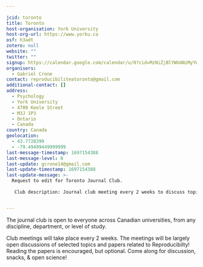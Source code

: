 ```yaml
---
    
jcid: toronto
title: Toronto
host-organisation: York University
host-org-url: https://www.yorku.ca
osf: h3adt
zotero: null
website: ""
twitter: ""
signup: https://calendar.google.com/calendar/u/0?cid=MzNiZjBlYWU4NzMyYWFiMTg0MTI2MWY5ZWY2NzlhN2JmNTgyMDAxNzBkNTdiZWI1MWQ4YTkwM2UwODYyNDI2OUBncm91cC5jYWxlbmRhci5nb29nbGUuY29t
organisers:
  - Gabriel Crone
contact: reproducibiliteatoronto@gmail.com
additional-contact: []
address:
  - Psychology
  - York University
  - 4700 Keele Street
  - M3J 1P3
  - Ontario
  - Canada
country: Canada
geolocation:
  - 43.7728399
  - -79.49499449999999
last-message-timestamp: 1697154388
last-message-level: 0
last-update: gcrone14@gmail.com
last-update-timestamp: 1697154388
last-update-message: >-
  Request to edit for Toronto Journal Club.
   
   Club description: Journal club meeting every 2 weeks to discuss topics and papers related to reproducibilty! Reading the papers is encouraged, but optional. Come along for discussion, snacks, & open science!


---
```


The journal club is open to everyone across Canadian universities, from any discipline, department, or level of study. 

Club meetings will take place every 2 weeks. The meetings will be largely open discussions of selected topics and papers related to Reproducibilty! Reading the papers is encouraged, but optional. Come along for discussion, snacks, & open science!

